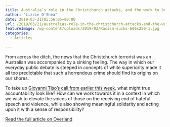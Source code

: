 ```yaml
---
title: Australia’s role in the Christchurch attacks, and the work to be done
author: "Lizzie O'Shea"
date: 2019-03-21T05:56:05+00:00
url: /2019/03/21/australias-role-in-the-christchurch-attacks-and-the-work-to-be-done/
featureImage: /wp-content/uploads/2019/03/Racism-sucks-600x250-1.jpg
categories:
  - Articles

---
```

From across the ditch, the news that the Christchurch terrorist was an Australian was accompanied by a sinking feeling. The way in which our everyday public debate is steeped in concepts of white superiority made it all too predictable that such a horrendous crime should find its origins on our shores.

To take up [Giovanni Tiso’s call from earlier this week][1], what might true accountability look like? How can we work towards it in a context in which we wish to elevate the voices of those on the receiving end of hateful speech and violence, while also showing meaningful solidarity and acting upon it with a sense of responsibility?

[Read the full article on Overland][2]

 [1]: https://overland.org.au/2019/03/how-to-talk-to-your-politicians-and-your-media-about-the-terrorist-attacks-in-christchurch/
 [2]: https://overland.org.au/2019/03/australias-role-in-the-christchurch-attacks-and-the-work-to-be-done/